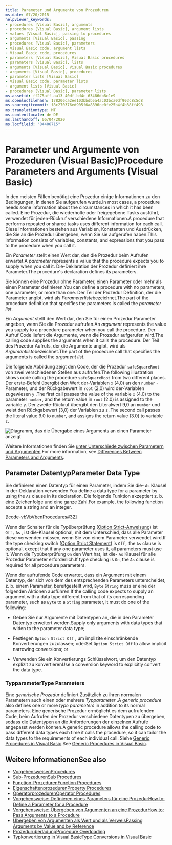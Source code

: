 ```yaml
---
title: Parameter und Argumente von Prozeduren
ms.date: 07/20/2015
helpviewer_keywords:
- procedures [Visual Basic], arguments
- procedures [Visual Basic], argument lists
- values [Visual Basic], passing to procedures
- arguments [Visual Basic], passing
- procedures [Visual Basic], parameters
- Visual Basic code, argument lists
- Visual Basic code, procedures
- parameters [Visual Basic], Visual Basic procedures
- parameters [Visual Basic], lists
- arguments [Visual Basic], Visual Basic procedures
- arguments [Visual Basic], procedures
- parameter lists [Visual Basic]
- Visual Basic code, parameter lists
- argument lists [Visual Basic]
- procedures [Visual Basic], parameter lists
ms.assetid: ff275aff-aa13-40df-bd4c-63486db8c1e9
ms.openlocfilehash: 178206ca2ee103bbdb5a4ac03bca0df903c8c5d8
ms.sourcegitcommit: f8c270376ed905f6a8896ce0fe25b4f4b38ff498
ms.translationtype: MT
ms.contentlocale: de-DE
ms.lasthandoff: 06/04/2020
ms.locfileid: "84406715"
---
```

# <a name="procedure-parameters-and-arguments-visual-basic"></a><span data-ttu-id="14a82-102">Parameter und Argumente von Prozeduren (Visual Basic)</span><span class="sxs-lookup"><span data-stu-id="14a82-102">Procedure Parameters and Arguments (Visual Basic)</span></span>
<span data-ttu-id="14a82-103">In den meisten Fällen benötigt eine Prozedur einige Informationen zu den Bedingungen, in denen Sie aufgerufen wurde.</span><span class="sxs-lookup"><span data-stu-id="14a82-103">In most cases, a procedure needs some information about the circumstances in which it has been called.</span></span> <span data-ttu-id="14a82-104">Eine Prozedur, die wiederholte oder freigegebene Tasks ausführt, verwendet für jeden-Rückruf verschiedene Informationen.</span><span class="sxs-lookup"><span data-stu-id="14a82-104">A procedure that performs repeated or shared tasks uses different information for each call.</span></span> <span data-ttu-id="14a82-105">Diese Informationen bestehen aus Variablen, Konstanten und Ausdrücken, die Sie an die Prozedur übergeben, wenn Sie sie aufgerufen haben.</span><span class="sxs-lookup"><span data-stu-id="14a82-105">This information consists of variables, constants, and expressions that you pass to the procedure when you call it.</span></span>  
  
 <span data-ttu-id="14a82-106">Ein *Parameter* stellt einen Wert dar, den die Prozedur beim Aufrufen erwartet.</span><span class="sxs-lookup"><span data-stu-id="14a82-106">A *parameter* represents a value that the procedure expects you to supply when you call it.</span></span> <span data-ttu-id="14a82-107">Die-Deklaration der Prozedur definiert ihre Parameter.</span><span class="sxs-lookup"><span data-stu-id="14a82-107">The procedure's declaration defines its parameters.</span></span>  
  
 <span data-ttu-id="14a82-108">Sie können eine Prozedur ohne Parameter, einen Parameter oder mehr als einen Parameter definieren.</span><span class="sxs-lookup"><span data-stu-id="14a82-108">You can define a procedure with no parameters, one parameter, or more than one.</span></span> <span data-ttu-id="14a82-109">Der Teil der Prozedur Definition, der die Parameter angibt, wird als *Parameterliste*bezeichnet.</span><span class="sxs-lookup"><span data-stu-id="14a82-109">The part of the procedure definition that specifies the parameters is called the *parameter list*.</span></span>  
  
 <span data-ttu-id="14a82-110">Ein *Argument* stellt den Wert dar, den Sie für einen Prozedur Parameter angeben, wenn Sie die Prozedur aufrufen.</span><span class="sxs-lookup"><span data-stu-id="14a82-110">An *argument* represents the value you supply to a procedure parameter when you call the procedure.</span></span> <span data-ttu-id="14a82-111">Der Aufruf Code liefert die Argumente, wenn die Prozedur aufgerufen wird.</span><span class="sxs-lookup"><span data-stu-id="14a82-111">The calling code supplies the arguments when it calls the procedure.</span></span> <span data-ttu-id="14a82-112">Der Teil des Prozedur Aufrufs, der die Argumente angibt, wird als *Argumentliste*bezeichnet.</span><span class="sxs-lookup"><span data-stu-id="14a82-112">The part of the procedure call that specifies the arguments is called the *argument list*.</span></span>  
  
 <span data-ttu-id="14a82-113">Die folgende Abbildung zeigt den Code, der die Prozedur `safeSquareRoot` von zwei verschiedenen Stellen aus aufrufen.</span><span class="sxs-lookup"><span data-stu-id="14a82-113">The following illustration shows code calling the procedure `safeSquareRoot` from two different places.</span></span> <span data-ttu-id="14a82-114">Der erste-Befehl übergibt den Wert der-Variablen `x` (4,0) an den `number` -Parameter, und der Rückgabewert in `root` (2,0) wird der-Variablen zugewiesen `y` .</span><span class="sxs-lookup"><span data-stu-id="14a82-114">The first call passes the value of the variable `x` (4.0) to the parameter `number`, and the return value in `root` (2.0) is assigned to the variable `y`.</span></span> <span data-ttu-id="14a82-115">Der zweite-Rückruf übergibt den Literalwert 9,0 an `number` und weist den Rückgabewert (3,0) der Variablen zu `z` .</span><span class="sxs-lookup"><span data-stu-id="14a82-115">The second call passes the literal value 9.0 to `number`, and assigns the return value (3.0) to variable `z`.</span></span>  
  
 ![Diagramm, das die Übergabe eines Arguments an einen Parameter anzeigt](./media/procedure-parameters-and-arguments/pass-argument-parameter.gif)  
  
 <span data-ttu-id="14a82-117">Weitere Informationen finden Sie [unter Unterschiede zwischen Parametern und Argumenten](./differences-between-parameters-and-arguments.md).</span><span class="sxs-lookup"><span data-stu-id="14a82-117">For more information, see [Differences Between Parameters and Arguments](./differences-between-parameters-and-arguments.md).</span></span>  
  
## <a name="parameter-data-type"></a><span data-ttu-id="14a82-118">Parameter Datentyp</span><span class="sxs-lookup"><span data-stu-id="14a82-118">Parameter Data Type</span></span>  
 <span data-ttu-id="14a82-119">Sie definieren einen Datentyp für einen Parameter, indem Sie die- `As` Klausel in der-Deklaration verwenden.</span><span class="sxs-lookup"><span data-stu-id="14a82-119">You define a data type for a parameter by using the `As` clause in its declaration.</span></span> <span data-ttu-id="14a82-120">Die folgende Funktion akzeptiert z. b. eine Zeichenfolge und eine ganze Zahl.</span><span class="sxs-lookup"><span data-stu-id="14a82-120">For example, the following function accepts a string and an integer.</span></span>  
  
 [!code-vb[VbVbcnProcedures#32](~/samples/snippets/visualbasic/VS_Snippets_VBCSharp/VbVbcnProcedures/VB/Class1.vb#32)]  
  
 <span data-ttu-id="14a82-121">Wenn der Schalter für die Typüberprüfung ([Option Strict-Anweisung](../../../language-reference/statements/option-strict-statement.md)) ist `Off,` `As` , ist die-Klausel optional, mit dem Unterschied, dass alle Parameter diese verwenden müssen, wenn Sie von einem Parameter verwendet wird.</span><span class="sxs-lookup"><span data-stu-id="14a82-121">If the type checking switch ([Option Strict Statement](../../../language-reference/statements/option-strict-statement.md)) is `Off,` the `As` clause is optional, except that if any one parameter uses it, all parameters must use it.</span></span> <span data-ttu-id="14a82-122">Wenn die Typüberprüfung `On` den Wert hat, ist die- `As` Klausel für alle Prozedur Parameter erforderlich.</span><span class="sxs-lookup"><span data-stu-id="14a82-122">If type checking is `On`, the `As` clause is required for all procedure parameters.</span></span>  
  
 <span data-ttu-id="14a82-123">Wenn der aufrufende Code erwartet, dass ein Argument mit einem Datentyp, der sich von dem des entsprechenden Parameters unterscheidet, z. b. einem Parameter, bereitgestellt wird, `Byte` `String` muss er eine der folgenden Aktionen ausführen:</span><span class="sxs-lookup"><span data-stu-id="14a82-123">If the calling code expects to supply an argument with a data type different from that of its corresponding parameter, such as `Byte` to a `String` parameter, it must do one of the following:</span></span>  
  
- <span data-ttu-id="14a82-124">Geben Sie nur Argumente mit Datentypen an, die in den Parameter Datentyp erweitert werden.</span><span class="sxs-lookup"><span data-stu-id="14a82-124">Supply only arguments with data types that widen to the parameter data type;</span></span>  
  
- <span data-ttu-id="14a82-125">Festlegen `Option Strict Off` , um implizite einschränkende Konvertierungen zuzulassen; oder</span><span class="sxs-lookup"><span data-stu-id="14a82-125">Set `Option Strict Off` to allow implicit narrowing conversions; or</span></span>  
  
- <span data-ttu-id="14a82-126">Verwenden Sie ein Konvertierungs Schlüsselwort, um den Datentyp explizit zu konvertieren</span><span class="sxs-lookup"><span data-stu-id="14a82-126">Use a conversion keyword to explicitly convert the data type.</span></span>  
  
### <a name="type-parameters"></a><span data-ttu-id="14a82-127">Typparameter</span><span class="sxs-lookup"><span data-stu-id="14a82-127">Type Parameters</span></span>  
 <span data-ttu-id="14a82-128">Eine *generische Prozedur* definiert Zusätzlich zu ihren normalen Parametern auch einen oder mehrere *Typparameter* .</span><span class="sxs-lookup"><span data-stu-id="14a82-128">A *generic procedure* also defines one or more *type parameters* in addition to its normal parameters.</span></span> <span data-ttu-id="14a82-129">Eine generische Prozedur ermöglicht es dem aufrufenden Code, beim Aufrufen der Prozedur verschiedene Datentypen zu übergeben, sodass die Datentypen an die Anforderungen der einzelnen Aufrufe angepasst werden können.</span><span class="sxs-lookup"><span data-stu-id="14a82-129">A generic procedure allows the calling code to pass different data types each time it calls the procedure, so it can tailor the data types to the requirements of each individual call.</span></span> <span data-ttu-id="14a82-130">Siehe [Generic Procedures in Visual Basic](../data-types/generic-procedures.md).</span><span class="sxs-lookup"><span data-stu-id="14a82-130">See [Generic Procedures in Visual Basic](../data-types/generic-procedures.md).</span></span>  
  
## <a name="see-also"></a><span data-ttu-id="14a82-131">Weitere Informationen</span><span class="sxs-lookup"><span data-stu-id="14a82-131">See also</span></span>

- [<span data-ttu-id="14a82-132">Vorgehensweisen</span><span class="sxs-lookup"><span data-stu-id="14a82-132">Procedures</span></span>](./index.md)
- [<span data-ttu-id="14a82-133">Sub-Prozeduren</span><span class="sxs-lookup"><span data-stu-id="14a82-133">Sub Procedures</span></span>](./sub-procedures.md)
- [<span data-ttu-id="14a82-134">Function-Prozeduren</span><span class="sxs-lookup"><span data-stu-id="14a82-134">Function Procedures</span></span>](./function-procedures.md)
- [<span data-ttu-id="14a82-135">Eigenschaftenprozeduren</span><span class="sxs-lookup"><span data-stu-id="14a82-135">Property Procedures</span></span>](./property-procedures.md)
- [<span data-ttu-id="14a82-136">Operatorprozeduren</span><span class="sxs-lookup"><span data-stu-id="14a82-136">Operator Procedures</span></span>](./operator-procedures.md)
- [<span data-ttu-id="14a82-137">Vorgehensweise: Definieren eines Parameters für eine Prozedur</span><span class="sxs-lookup"><span data-stu-id="14a82-137">How to: Define a Parameter for a Procedure</span></span>](./how-to-define-a-parameter-for-a-procedure.md)
- [<span data-ttu-id="14a82-138">Vorgehensweise: Übergeben von Argumenten an eine Prozedur</span><span class="sxs-lookup"><span data-stu-id="14a82-138">How to: Pass Arguments to a Procedure</span></span>](./how-to-pass-arguments-to-a-procedure.md)
- [<span data-ttu-id="14a82-139">Übergeben von Argumenten als Wert und als Verweis</span><span class="sxs-lookup"><span data-stu-id="14a82-139">Passing Arguments by Value and by Reference</span></span>](./passing-arguments-by-value-and-by-reference.md)
- [<span data-ttu-id="14a82-140">Prozedurüberladung</span><span class="sxs-lookup"><span data-stu-id="14a82-140">Procedure Overloading</span></span>](./procedure-overloading.md)
- [<span data-ttu-id="14a82-141">Typkonvertierung in Visual Basic</span><span class="sxs-lookup"><span data-stu-id="14a82-141">Type Conversions in Visual Basic</span></span>](../data-types/type-conversions.md)
